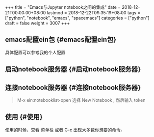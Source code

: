 +++
title = "Emacs与Jupyter notebook之间的集成"
date = 2018-12-21T00:00:00+08:00
lastmod = 2018-12-22T09:35:19+08:00
tags = ["python", "notebook", "emacs", "spacemacs"]
categories = ["python"]
draft = false
weight = 3007
+++

## emacs配置ein包 {#emacs配置ein包}

具体配置可以参考我的个人配置


## 启动notebook服务器 {#启动notebook服务器}


## 连接notebook服务器 {#连接notebook服务器}

> M-x ein:notebooklist-open
选择 New Notebook , 然后输入 token


## 使用 {#使用}

使用的时候，查看 菜单栏 或者 C-c 出现大多数你想要的命令。
